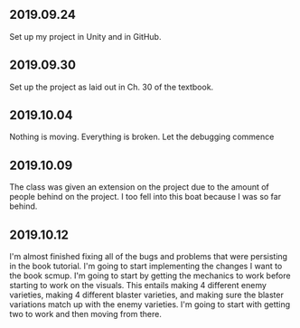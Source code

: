 ## 2019.09.24
Set up my project in Unity and in GitHub.


## 2019.09.30
Set up the project as laid out in Ch. 30 of the textbook.

## 2019.10.04
Nothing is moving. Everything is broken. Let the debugging commence

## 2019.10.09
The class was given an extension on the project due to the amount of people behind on the project. I too fell into this boat because I was so far behind.

## 2019.10.12
I'm almost finished fixing all of the bugs and problems that were persisting in the book tutorial. I'm going to start implementing the changes I want to the book scmup. I'm going to start by getting the mechanics to work before starting to work on the visuals. This entails making 4 different enemy varieties, making 4 different blaster varieties, and making sure the blaster variations match up with the enemy varieties. I'm going to start with getting two to work and then moving from there.

